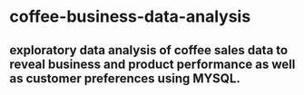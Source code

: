 # coffee-business-data-analysis
exploratory data analysis of coffee sales data to reveal business and product performance as well as customer preferences using MYSQL.
------------------------------------------------
